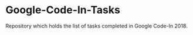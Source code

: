 # Google-Code-In-Tasks
Repository which holds the list of  tasks completed in Google Code-In 2018. 
